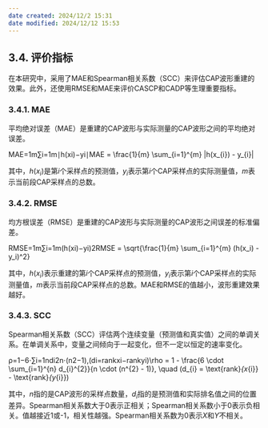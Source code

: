 ```yaml
---
date created: 2024/12/2 15:31
date modified: 2024/12/12 15:53
---
```

## 3.4. 评价指标

在本研究中，采用了MAE和Spearman相关系数（SCC）来评估CAP波形重建的效果。此外，还使用RMSE和MAE来评价CASCP和CADP等生理重要指标。

### 3.4.1. MAE

平均绝对误差（MAE）是重建的CAP波形与实际测量的CAP波形之间的平均绝对误差。

MAE=1m∑i=1m∣h(xi)−yi∣MAE = \frac{1}{m} \sum_{i=1}^{m} |h(x_{i}) - y_{i}|

其中，$h(x_{i})$是第$i$个采样点的预测值，$y_{i}$表示第$i$个CAP采样点的实际测量值，$m$表示当前段CAP采样点的总数。

### 3.4.2. RMSE

均方根误差（RMSE）是重建的CAP波形与实际测量的CAP波形之间误差的标准偏差。

RMSE=1m∑i=1m(h(xi)−yi)2RMSE = \sqrt{\frac{1}{m} \sum_{i=1}^{m} (h(x_i) - y_i)^2}

其中，$h(x_{i})$表示重建的第$i$个CAP采样点的预测值，$y_{i}$表示第$i$个CAP采样点的实际测量值，$m$表示当前段CAP采样点的总数。MAE和RMSE的值越小，波形重建效果越好。

### 3.4.3. SCC

Spearman相关系数（SCC）评估两个连续变量（预测值和真实值）之间的单调关系。在单调关系中，变量之间倾向于一起变化，但不一定以恒定的速率变化。

ρ=1−6⋅∑i=1ndi2n⋅(n2−1),(di=rankxi−rankyi)\rho = 1 - \frac{6 \cdot \sum_{i=1}^{n} d_{i}^{2}}{n \cdot (n^{2} - 1)}, \quad (d_{i} = \text{rank}_{x_{i}} - \text{rank}_{y_{i}})

其中，$n$指的是CAP波形的采样点数量，$d_{i}$指的是预测值和实际排名值之间的位置差异。Spearman相关系数大于0表示正相关；Spearman相关系数小于0表示负相关。值越接近1或-1，相关性越强。Spearman相关系数为0表示$X$和$Y$不相关。
